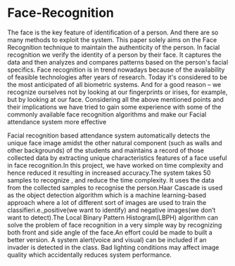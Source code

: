 # Face-Recognition

The face is the key feature of identification of a
person. And there are so many methods to exploit the system.
This paper solely aims on the Face Recognition technique to
maintain the authenticity of the person. In facial recognition we
verify the identity of a person by their face. It captures the data
and then analyzes and compares patterns based on the person's
facial specifics. Face recognition is in trend nowadays because
of the availability of feasible technologies after years of
research. Today it's considered to be the most anticipated of all
biometric systems. And for a good reason – we recognize
ourselves not by looking at our fingerprints or irises, for
example, but by looking at our face. Considering all the above
mentioned points and their implications we have tried to gain
some experience with some of the commonly available face
recognition algorithms and make our Facial attendance system
more effective




Facial recognition based attendance system automatically
 detects the unique face image amidst the other natural
 component (such as walls and other backgrounds) of the
 students and maintains a record of those collected data by
 extracting unique characteristics features of a face useful
 in face recognition.In this project, we have worked on
 time complexity and hence reduced it resulting in
 increased accuracy.The system takes 50 samples to
 recognize , and reduce the time complexity. It uses the
 data from the collected samples to recognise the
 person.Haar Cascade is used as the object detection
 algorithm which is a machine learning-based approach
 where a lot of different sort of images are used to train
 the classifieri.e.,positive(we want to identify) and
 negative images(we don’t want to detect).The Local
 Binary Pattern Histogram(LBPH) algorithm can solve the
 problem of face recognition in a very simple way by
 recognizing both front and side angle of the face.An
 effort could be made to built a better version. A system
 alert(voice and visual) can be included if an invader is
 detected in the class. Bad lighting conditions may affect
 image quality which accidentally reduces system
 performance.
 
